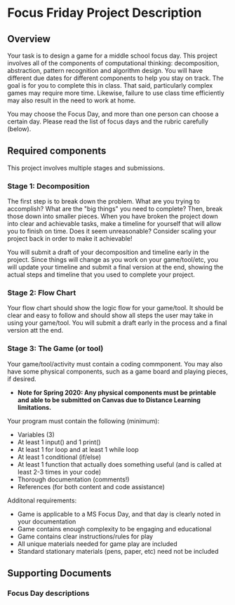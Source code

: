 # Focus Friday Project Description

## Overview

Your task is to design a game for a middle school focus day. This project involves all of the components of computational thinking: decomposition, abstraction, pattern recognition and algorithm design. You will have different due dates for different components to help you stay on track. The goal is for you to complete this in class. That said, particularly complex games may require more time. Likewise, failure to use class time efficiently may also result in the need to work at home. 

You may choose the Focus Day, and more than one person can choose a certain day.  Please read the list of focus days and the rubric carefully (below).

## Required components

This project involves multiple stages and submissions. 

### Stage 1: Decomposition

The first step is to break down the problem. What are you trying to accomplish? What are the "big things" you need to complete? Then, break those down into smaller pieces. When you have broken the project down into clear and achievable tasks, make a timeline for yourself that will allow you to finish on time. Does it seem unreasonable? Consider scaling your project back in order to make it achievable!

You will submit a draft of your decomposition and timeline early in the project. Since things will change as you work on your game/tool/etc, you will update your timeline and submit a final version at the end, showing the actual steps and timeline that you used to complete your project.

### Stage 2: Flow Chart

Your flow chart should show the logic flow for your game/tool. It should be clear and easy to follow and should show all steps the user may take in using your game/tool. You will submit a draft early in the process and a final version att the end.

### Stage 3: The Game (or tool)

Your game/tool/activity must contain a coding commponent. You may also have some physical components, such as a game board and playing pieces, if desired. 
* **Note for Spring 2020: Any physical components must be printable and able to be submitted on Canvas due to Distance Learning limitations.**

Your program must contain the following (minimum):
* Variables (3)
* At least 1 input() and 1 print()
* At least 1 for loop and at least 1 while loop
* At least 1 conditional (if/else)
* At least 1 function that actually does something useful (and is called at least 2-3 times in your code)
* Thorough documentation (comments!)
* References (for both content and code assistance)

Additonal requirements: 
* Game is applicable to a MS Focus Day, and that day is clearly noted in your documentation
* Game contains enough complexity to be engaging and educational
* Game contains clear instructions/rules for play
* All unique materials needed for game play are included
* Standard stationary materials (pens, paper, etc) need not be included

## Supporting Documents

### Focus Day descriptions



